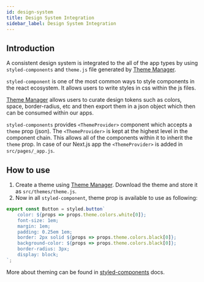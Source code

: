 ```yaml
---
id: design-system
title: Design System Integration
sidebar_label: Design System Integration
---
```


## Introduction
A consistent design system is integrated to the all of the app types by using `styled-components` and `theme.js` file generated by [Theme Manager](http://theme-manager.com). 

`styled-component` is one of the most common ways to style components in the react ecosystem. It allows users to write styles in css within the js files. 

[Theme Manager](http://theme-manager.com) allows users to curate design tokens such as colors, space, border-radius, etc and then export them in a json object which then can be consumed within our apps.

`styled-components` provides `<ThemeProvider>` component which accepts a `theme` prop (json). The `<ThemeProvider>` is kept at the highest level in the component chain. This allows all of the components within it to inherit the `theme` prop. In case of our Next.js app the `<ThemeProvider>` is added in `src/pages/_app.js`.

## How to use
1. Create a theme using [Theme Manager](http://theme-manager.com). Download the theme and store it as `src/themes/theme.js`.
2. Now in all `styled-component`, theme prop is available to use as following:
```jsx
export const Button = styled.button`
    color: ${props => props.theme.colors.white[0]};
    font-size: 1em;
    margin: 1em;
    padding: 0.25em 1em;
    border: 2px solid ${props => props.theme.colors.black[0]};
    background-color: ${props => props.theme.colors.black[0]};
    border-radius: 3px;
    display: block;
`;
``` 

More about theming can be found in [styled-components](https://styled-components.com/docs/advanced#theming) docs.